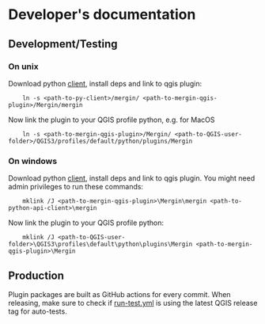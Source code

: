 
# Developer's documentation
## Development/Testing

### On unix 
Download python [client](https://github.com/MerginMaps/python-api-client), install deps and
link to qgis plugin:
```
    ln -s <path-to-py-client>/mergin/ <path-to-mergin-qgis-plugin>/Mergin/mergin
```

Now link the plugin to your QGIS profile python, e.g. for MacOS
```  
    ln -s <path-to-mergin-qgis-plugin>/Mergin/ <path-to-QGIS-user-folder>/QGIS3/profiles/default/python/plugins/Mergin
```

### On windows 

Download python [client](https://github.com/MerginMaps/python-api-client), install deps and
link to qgis plugin. You might need admin privileges to run these commands:
```
    mklink /J <path-to-mergin-qgis-plugin>\Mergin\mergin <path-to-python-api-client>\mergin
```

Now link the plugin to your QGIS profile python:
```
    mklink /J <path-to-QGIS-user-folder>\QGIS3\profiles\default\python\plugins\Mergin <path-to-mergin-qgis-plugin>\Mergin
```

## Production

Plugin packages are built as GitHub actions for every commit.
When releasing, make sure to check if [run-test.yml](../.github/workflows/run-test.yml) is using the latest QGIS release tag for auto-tests.
